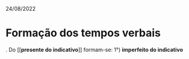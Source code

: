 24/08/2022 
# Formação dos tempos verbais
. Do [[**presente do indicativo**]] formam-se:
1°) **imperfeito do indicativo**